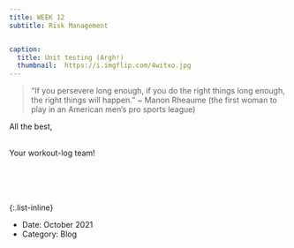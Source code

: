```yaml
---
title: WEEK 12
subtitle: Risk Management


caption:
  title: Unit testing (Argh!)
  thumbnail:  https://i.imgflip.com/4witxo.jpg
---
```


> “If you persevere long enough, if you do the right things long enough, the right things will happen.” ~ Manon Rheaume (the first woman to play in an American men’s pro sports league)


<div align="left">



All the best,<br><br>

Your workout-log team!<br><br><br><br><br>

</div>


{:.list-inline}
- Date: October 2021
- Category: Blog

